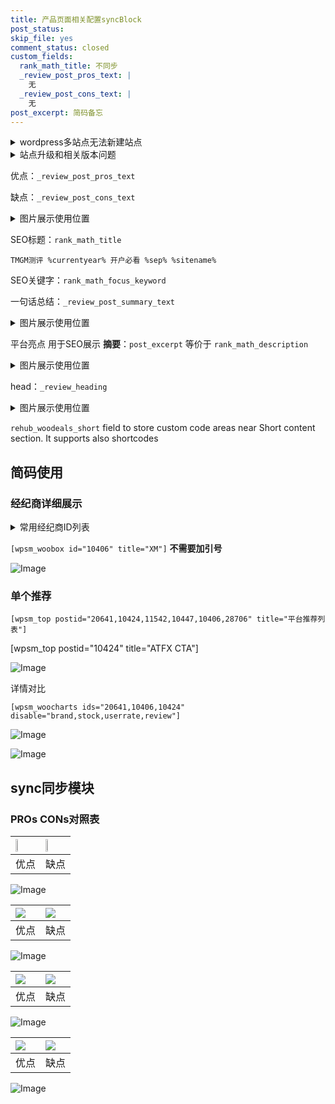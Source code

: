 ```yaml
---
title: 产品页面相关配置syncBlock
post_status: 
skip_file: yes
comment_status: closed
custom_fields:
  rank_math_title: 不同步
  _review_post_pros_text: |
    无
  _review_post_cons_text: |
    无
post_excerpt: 简码备忘
---
```

<details><summary>wordpress多站点无法新建站点</summary>

<li>和报错需要清理cookies一样的原因</li>
<li>wp-config.php里面<code>define( 'SUBDOMAIN_INSTALL', false );//子域名安装</code></li>
<li>新建子站点是用<code>define( 'SUBDOMAIN_INSTALL', true);//子域名安装</code> 完成以后，改成<code>false</code></li>
</details>

<details><summary>站点升级和相关版本问题</summary>

<p>wordpress：5.9.9
woocommerce：7.5.1
出现问题的地方：主题选项里面>><strong>Product layout >>compact style</strong></p>
<p>如何出现没有用过的字段 导致无法保存。先导出配置 然后进行修改，后面再次恢复即可。</p>
<p>出现部分字段无法显示时，需要返回默认布局后，对产品进行保存就好了。</p>
<p></p>
</details>

优点：`_review_post_pros_text`

缺点：`_review_post_cons_text`

<details><summary>图片展示使用位置</summary>

<img src="https://prod-files-secure.s3.us-west-2.amazonaws.com/39ed1227-6d7d-4570-be36-9ccd4a2c4241/f51d3d83-55d4-4bdf-9604-f37ec77ab556/Untitled.png?X-Amz-Algorithm=AWS4-HMAC-SHA256&X-Amz-Content-Sha256=UNSIGNED-PAYLOAD&X-Amz-Credential=ASIAZI2LB4665VUPVVJT%2F20250426%2Fus-west-2%2Fs3%2Faws4_request&X-Amz-Date=20250426T105525Z&X-Amz-Expires=3600&X-Amz-Security-Token=IQoJb3JpZ2luX2VjEKf%2F%2F%2F%2F%2F%2F%2F%2F%2F%2FwEaCXVzLXdlc3QtMiJIMEYCIQDWrV2R5fOvtozltLY6yN5NtBeizl1tQ2w7%2BbuTH4oxhAIhAP5AskunStMOdTW4pU518Tji6If238CGtnUT0Q5yoCjbKv8DCEAQABoMNjM3NDIzMTgzODA1IgygC17X1Elk635eIbkq3AMgmfXxsm97ocT4B%2BfB6Z9Ht39j9CXlUuhA9nnCbhUxN9PBMD8l%2B5EIZ0uTlIWBb%2F8gYlxXKpsGsflDlKLgG7KC4xcQml9s036PtVO5I2Sm9ZPlNkuAGioEZjm3imldeVx5SVNqHsWFfOI9Kw1M0%2FRhiYmj4hFvB4CyTwS7RPKczoNsltiVI2Atp57StuaTlzCyPoTh0pDaTanfLLYUvVRf6zn2V8DHxOB0j1B89n3aW0V0IGC%2BqmKOq1KzCLTwecEIGZuVE7pjAPvf9ejKIYjN5eJADuMv8HZtwLRE1D2peQw3tDLDIC%2FxC7OwG%2FChwHrHAWW3JBWN1Nci2pzBWE5uZL8nMZN3j5KgqrT2EKRw2OqavIAmCpvCd%2FcU2D5RBvn0%2Bjxk2B%2Bxua9KpQLRq%2FUN0Tp5FmfD%2BTCglkHKBqA089WXV8DkPK7e7GlYrV3q8o2yzSfLjBR4Ufjq7yRMbgZGoQM140iKEeHG8BOc4zxBZ3D%2FyMpTN2GLHwVVKGar1mnOqoJp1zxSLBkKIkvCCC3lkU476soN%2F6nIC%2Fz5Jbwsttymh2L7vPRCtxZMLOCgPOlrjr2Kgfd%2FkyMbRtnw6MXGbN2REEPUhVgJtiWNHIXvmzTo732gLbDHrlQ2IjCCgrLABjqkAXmBPJ6HFSEiOW83iAufH2btDv9GNHgt8f55Bof7J%2FGC0k95TD5CukevbmEFfXjYpioEmWhGPfalmz0wdZz8p%2B%2BCZyfyLKcLLYYhUIP4kweJHUsDgnu0rHxgwbIn1AhsvyyrS6ap1Js%2FOgGcTjbfPTKjB%2BlIW1%2BkAo5jw47w%2Bjlvv0UXro3DAPWhZIubdFevl9qp0USr0FAFyxEdSbZEvLNFaDKC&X-Amz-Signature=854c2b6187677adf6ade45b5895ac2a47095e67d4b6531ea2ca4e4f2f99c1ef4&X-Amz-SignedHeaders=host&x-id=GetObject" alt="Image">
</details>

SEO标题：`rank_math_title`

`TMGM测评 %currentyear% 开户必看 %sep% %sitename%`

SEO关键字：`rank_math_focus_keyword`

一句话总结：`_review_post_summary_text`

<details><summary>图片展示使用位置</summary>

<img src="https://prod-files-secure.s3.us-west-2.amazonaws.com/39ed1227-6d7d-4570-be36-9ccd4a2c4241/4b96a922-296c-4f4e-8630-d1c870cbce01/Untitled.png?X-Amz-Algorithm=AWS4-HMAC-SHA256&X-Amz-Content-Sha256=UNSIGNED-PAYLOAD&X-Amz-Credential=ASIAZI2LB46652ZDQFVD%2F20250426%2Fus-west-2%2Fs3%2Faws4_request&X-Amz-Date=20250426T105525Z&X-Amz-Expires=3600&X-Amz-Security-Token=IQoJb3JpZ2luX2VjEKf%2F%2F%2F%2F%2F%2F%2F%2F%2F%2FwEaCXVzLXdlc3QtMiJHMEUCIGrKbBjZpSfrxL7EVoqyLPMQH4lFFZxFeH%2BzB2Teh0AsAiEA%2Bn%2FGimVMadQDJYR6inqlP2RTtI3GztasLs13TaZ8sW0q%2FwMIQBAAGgw2Mzc0MjMxODM4MDUiDPYV77aI9uwuPIl8AyrcA1XHa4UyAt091G4Pi5MNbNw0XXfjARiyU8Z2BzXnIpMVdZI8%2BLUN%2BYwD0qOl%2FtdRSE1Px7kWAmGyd2g1OYqmna5yMwWT92WrA7UyQ%2B6pp8HtqZhutf3NAVNjLQaZYDPQQXVg2l7xP8sCvkUXspEKwM3Z1PCGmaOeX4%2Bma8ZAefVcS%2BSzpSxsOGyzTGbSjqK1xW20lxLnHzc6LbsIRVgpP1UMPlcvn1Mea9AjeR3N1ViWDBmXBdvwi4qi5KV%2BKQN9YGyZJ6st6de3Vz1puLBh9Z0sGls9pvuAeddzBFW8SVW%2FsZPs6ghbsD3MRpaOhYWN51MAv7K4xjG1IKNelxYVOgEke8puWe%2FsOQQcJZhjUlCf5i0XFfmAVSk5DoW5nKqmXDt4cTrD3L55NrqC6XjAgYk%2FFS8%2BCVXd6XAGiV%2F8wNf%2FW1hPyhmh7iiMvhs0g0Tth2n6xwgXx%2FM786uQOYJghRZioX12DGnAbo2a%2BeN%2FNSM56kip2Mov7qXDj58WwV%2FIzTEKWKRLBcH%2F%2FrH17QsT4D2CxmuHHHIEskleVVpCFx5RQG00MJtl%2F6T8Edqp2%2Bmb3VFoGhJW4MoO8B8UH%2FLBKhN8qhbde%2Bt4iIVXSJJk7SdXxsQfmGSTV9fTeUWTMLOCssAGOqUBX4SbFS0FpSNVUNGXgnHr%2FH%2Fq1g%2BEZn%2F3vPcnyNxZXGtZATYhNcOxcV0PZ1nzOBHqvFczh3TT7cV0QOj4i7CM%2BNx6n5mjS3botsetAGrP5Ecs%2FnGuOxl193F9H2%2FwnxZ5zh5%2FW3U5GeKggiOUdLO54%2FaTzqcPmo63RzDKiffD9kaPJPuFYFmabKdEERlU8Gaik6eC5tW6HtYPdEnknHVCQ%2BKyFtU%2F&X-Amz-Signature=44c523f71ba9c8c6f1791c3264f07b827851600e04c3295c404d119eb8f7c192&X-Amz-SignedHeaders=host&x-id=GetObject" alt="Image">
</details>

平台亮点 用于SEO展示 **摘要**：`post_excerpt`  等价于 `rank_math_description`

<details><summary>图片展示使用位置</summary>

<img src="https://prod-files-secure.s3.us-west-2.amazonaws.com/39ed1227-6d7d-4570-be36-9ccd4a2c4241/1ee11f63-b60a-4dfe-a7a7-d58ff23b5d88/Untitled.png?X-Amz-Algorithm=AWS4-HMAC-SHA256&X-Amz-Content-Sha256=UNSIGNED-PAYLOAD&X-Amz-Credential=ASIAZI2LB466UIGNZRUN%2F20250426%2Fus-west-2%2Fs3%2Faws4_request&X-Amz-Date=20250426T105525Z&X-Amz-Expires=3600&X-Amz-Security-Token=IQoJb3JpZ2luX2VjEKf%2F%2F%2F%2F%2F%2F%2F%2F%2F%2FwEaCXVzLXdlc3QtMiJIMEYCIQDRArZFOBX5Ohgk5B78BUJYtBIuRQRdOj36HLEQgQGJOwIhAL7Qi9QPk6BbUEd6tkvhNnh%2BassIYvMbZhPWLyUGZ11YKv8DCEAQABoMNjM3NDIzMTgzODA1IgwQIQM%2FVlXG%2FrmhIpYq3AOv28rg5Zf1ILUrwLgLZNbV9pxsbh1sJN7svaWcsOQvYqKy49vDXCIhrUPIBqibZg4GUltMql0cT%2FEbuaD5npM5ZMNWgDLL07JBzEAcmNlDvGTxStFop26iNPXDblzYUDhFZsWgw60OzwZCQfpSl1F54qAbzJS9FNDpMP4%2F0jmjrFqQV58182wrpfVJ5c8t9p3m3Z0wTHju186WbEkPa%2F20TT7HUpx4346jw9OGYn3wHXIp2xy%2FmVBKI2E0gr4lIT2jOZjtTftjFVqjBA49pX%2FD74ELx%2BbNoZRS8U%2B7WmcCLyqVAUUYEnybrJnx%2FFCAqIRUo7I2xCEVBiKzM5aWAAYIpBE7jepuWlQ3tFr6mxDm2doSsFGj9ymdnMujQoQFTOUik7W87M2dLPvD%2FEKfBeTOSdZ6IwboiV7n0MEjor6Y%2BD0iC0NrQCIU5oMhetJTrgQtoOdZL06z3hiiEnBTD53KUJe%2BtQ6Cmvt7DjPDteaUdHaDwSfgUHScoQDf2hJrZziOGu3X7LDc%2B%2Flk5tG6CJ7emPSUjGmq0TwF03j11tOo72eQ1zum8X8f67y7OLWv%2Bkv4Nxnj5mEutZoZ%2FMGFQ93IeXqdkpOHWxHsUA9vB32QKdtFLbX9jjFBKSexXTCGgrLABjqkAVzFe4pehuvwf%2FoN8G4LndMDAEmDEEbLzVe6jTBbmxyS%2BRH%2B%2FpEFxnTirpGWtUo3EKIKoXGsiq9%2BdaXqpUHy6qCQqFRXQ1OyRsMTASAGgt2LP4lNAt9XneF%2BjzflhbqmuBreDCf1sEbx4sZ7q7nfz2LQ31W7KtkKtZZ3KBFuEsjBJLdENMvy6e5C%2BR4xUbHdBO2CxSWQHwCCfe1mBDIZX446UKSU&X-Amz-Signature=e7eaee5489a429553b56e174d1d1409c8112ef7a193de8956036163e3232afba&X-Amz-SignedHeaders=host&x-id=GetObject" alt="Image">
<img src="https://prod-files-secure.s3.us-west-2.amazonaws.com/39ed1227-6d7d-4570-be36-9ccd4a2c4241/ad4118b5-78d8-4fbe-801e-3b29b5d99c01/Untitled.png?X-Amz-Algorithm=AWS4-HMAC-SHA256&X-Amz-Content-Sha256=UNSIGNED-PAYLOAD&X-Amz-Credential=ASIAZI2LB466UIGNZRUN%2F20250426%2Fus-west-2%2Fs3%2Faws4_request&X-Amz-Date=20250426T105525Z&X-Amz-Expires=3600&X-Amz-Security-Token=IQoJb3JpZ2luX2VjEKf%2F%2F%2F%2F%2F%2F%2F%2F%2F%2FwEaCXVzLXdlc3QtMiJIMEYCIQDRArZFOBX5Ohgk5B78BUJYtBIuRQRdOj36HLEQgQGJOwIhAL7Qi9QPk6BbUEd6tkvhNnh%2BassIYvMbZhPWLyUGZ11YKv8DCEAQABoMNjM3NDIzMTgzODA1IgwQIQM%2FVlXG%2FrmhIpYq3AOv28rg5Zf1ILUrwLgLZNbV9pxsbh1sJN7svaWcsOQvYqKy49vDXCIhrUPIBqibZg4GUltMql0cT%2FEbuaD5npM5ZMNWgDLL07JBzEAcmNlDvGTxStFop26iNPXDblzYUDhFZsWgw60OzwZCQfpSl1F54qAbzJS9FNDpMP4%2F0jmjrFqQV58182wrpfVJ5c8t9p3m3Z0wTHju186WbEkPa%2F20TT7HUpx4346jw9OGYn3wHXIp2xy%2FmVBKI2E0gr4lIT2jOZjtTftjFVqjBA49pX%2FD74ELx%2BbNoZRS8U%2B7WmcCLyqVAUUYEnybrJnx%2FFCAqIRUo7I2xCEVBiKzM5aWAAYIpBE7jepuWlQ3tFr6mxDm2doSsFGj9ymdnMujQoQFTOUik7W87M2dLPvD%2FEKfBeTOSdZ6IwboiV7n0MEjor6Y%2BD0iC0NrQCIU5oMhetJTrgQtoOdZL06z3hiiEnBTD53KUJe%2BtQ6Cmvt7DjPDteaUdHaDwSfgUHScoQDf2hJrZziOGu3X7LDc%2B%2Flk5tG6CJ7emPSUjGmq0TwF03j11tOo72eQ1zum8X8f67y7OLWv%2Bkv4Nxnj5mEutZoZ%2FMGFQ93IeXqdkpOHWxHsUA9vB32QKdtFLbX9jjFBKSexXTCGgrLABjqkAVzFe4pehuvwf%2FoN8G4LndMDAEmDEEbLzVe6jTBbmxyS%2BRH%2B%2FpEFxnTirpGWtUo3EKIKoXGsiq9%2BdaXqpUHy6qCQqFRXQ1OyRsMTASAGgt2LP4lNAt9XneF%2BjzflhbqmuBreDCf1sEbx4sZ7q7nfz2LQ31W7KtkKtZZ3KBFuEsjBJLdENMvy6e5C%2BR4xUbHdBO2CxSWQHwCCfe1mBDIZX446UKSU&X-Amz-Signature=f1dcc4c3805a5812d8860eb8e6fcfe440d8bdb8e7ceed754b5dd0be2442213df&X-Amz-SignedHeaders=host&x-id=GetObject" alt="Image">
<img src="https://prod-files-secure.s3.us-west-2.amazonaws.com/39ed1227-6d7d-4570-be36-9ccd4a2c4241/a38cf7c9-a79c-4b64-9e94-13589fe0758b/Untitled.png?X-Amz-Algorithm=AWS4-HMAC-SHA256&X-Amz-Content-Sha256=UNSIGNED-PAYLOAD&X-Amz-Credential=ASIAZI2LB466UIGNZRUN%2F20250426%2Fus-west-2%2Fs3%2Faws4_request&X-Amz-Date=20250426T105525Z&X-Amz-Expires=3600&X-Amz-Security-Token=IQoJb3JpZ2luX2VjEKf%2F%2F%2F%2F%2F%2F%2F%2F%2F%2FwEaCXVzLXdlc3QtMiJIMEYCIQDRArZFOBX5Ohgk5B78BUJYtBIuRQRdOj36HLEQgQGJOwIhAL7Qi9QPk6BbUEd6tkvhNnh%2BassIYvMbZhPWLyUGZ11YKv8DCEAQABoMNjM3NDIzMTgzODA1IgwQIQM%2FVlXG%2FrmhIpYq3AOv28rg5Zf1ILUrwLgLZNbV9pxsbh1sJN7svaWcsOQvYqKy49vDXCIhrUPIBqibZg4GUltMql0cT%2FEbuaD5npM5ZMNWgDLL07JBzEAcmNlDvGTxStFop26iNPXDblzYUDhFZsWgw60OzwZCQfpSl1F54qAbzJS9FNDpMP4%2F0jmjrFqQV58182wrpfVJ5c8t9p3m3Z0wTHju186WbEkPa%2F20TT7HUpx4346jw9OGYn3wHXIp2xy%2FmVBKI2E0gr4lIT2jOZjtTftjFVqjBA49pX%2FD74ELx%2BbNoZRS8U%2B7WmcCLyqVAUUYEnybrJnx%2FFCAqIRUo7I2xCEVBiKzM5aWAAYIpBE7jepuWlQ3tFr6mxDm2doSsFGj9ymdnMujQoQFTOUik7W87M2dLPvD%2FEKfBeTOSdZ6IwboiV7n0MEjor6Y%2BD0iC0NrQCIU5oMhetJTrgQtoOdZL06z3hiiEnBTD53KUJe%2BtQ6Cmvt7DjPDteaUdHaDwSfgUHScoQDf2hJrZziOGu3X7LDc%2B%2Flk5tG6CJ7emPSUjGmq0TwF03j11tOo72eQ1zum8X8f67y7OLWv%2Bkv4Nxnj5mEutZoZ%2FMGFQ93IeXqdkpOHWxHsUA9vB32QKdtFLbX9jjFBKSexXTCGgrLABjqkAVzFe4pehuvwf%2FoN8G4LndMDAEmDEEbLzVe6jTBbmxyS%2BRH%2B%2FpEFxnTirpGWtUo3EKIKoXGsiq9%2BdaXqpUHy6qCQqFRXQ1OyRsMTASAGgt2LP4lNAt9XneF%2BjzflhbqmuBreDCf1sEbx4sZ7q7nfz2LQ31W7KtkKtZZ3KBFuEsjBJLdENMvy6e5C%2BR4xUbHdBO2CxSWQHwCCfe1mBDIZX446UKSU&X-Amz-Signature=2367737d46fe69b2516edfc76cd31f2e43f4e54984ce06f5057d8d401c7c374d&X-Amz-SignedHeaders=host&x-id=GetObject" alt="Image">
<img src="https://prod-files-secure.s3.us-west-2.amazonaws.com/39ed1227-6d7d-4570-be36-9ccd4a2c4241/7da6fc1e-d2ac-42ae-8c75-cb5749aa18f6/Untitled.png?X-Amz-Algorithm=AWS4-HMAC-SHA256&X-Amz-Content-Sha256=UNSIGNED-PAYLOAD&X-Amz-Credential=ASIAZI2LB466UIGNZRUN%2F20250426%2Fus-west-2%2Fs3%2Faws4_request&X-Amz-Date=20250426T105525Z&X-Amz-Expires=3600&X-Amz-Security-Token=IQoJb3JpZ2luX2VjEKf%2F%2F%2F%2F%2F%2F%2F%2F%2F%2FwEaCXVzLXdlc3QtMiJIMEYCIQDRArZFOBX5Ohgk5B78BUJYtBIuRQRdOj36HLEQgQGJOwIhAL7Qi9QPk6BbUEd6tkvhNnh%2BassIYvMbZhPWLyUGZ11YKv8DCEAQABoMNjM3NDIzMTgzODA1IgwQIQM%2FVlXG%2FrmhIpYq3AOv28rg5Zf1ILUrwLgLZNbV9pxsbh1sJN7svaWcsOQvYqKy49vDXCIhrUPIBqibZg4GUltMql0cT%2FEbuaD5npM5ZMNWgDLL07JBzEAcmNlDvGTxStFop26iNPXDblzYUDhFZsWgw60OzwZCQfpSl1F54qAbzJS9FNDpMP4%2F0jmjrFqQV58182wrpfVJ5c8t9p3m3Z0wTHju186WbEkPa%2F20TT7HUpx4346jw9OGYn3wHXIp2xy%2FmVBKI2E0gr4lIT2jOZjtTftjFVqjBA49pX%2FD74ELx%2BbNoZRS8U%2B7WmcCLyqVAUUYEnybrJnx%2FFCAqIRUo7I2xCEVBiKzM5aWAAYIpBE7jepuWlQ3tFr6mxDm2doSsFGj9ymdnMujQoQFTOUik7W87M2dLPvD%2FEKfBeTOSdZ6IwboiV7n0MEjor6Y%2BD0iC0NrQCIU5oMhetJTrgQtoOdZL06z3hiiEnBTD53KUJe%2BtQ6Cmvt7DjPDteaUdHaDwSfgUHScoQDf2hJrZziOGu3X7LDc%2B%2Flk5tG6CJ7emPSUjGmq0TwF03j11tOo72eQ1zum8X8f67y7OLWv%2Bkv4Nxnj5mEutZoZ%2FMGFQ93IeXqdkpOHWxHsUA9vB32QKdtFLbX9jjFBKSexXTCGgrLABjqkAVzFe4pehuvwf%2FoN8G4LndMDAEmDEEbLzVe6jTBbmxyS%2BRH%2B%2FpEFxnTirpGWtUo3EKIKoXGsiq9%2BdaXqpUHy6qCQqFRXQ1OyRsMTASAGgt2LP4lNAt9XneF%2BjzflhbqmuBreDCf1sEbx4sZ7q7nfz2LQ31W7KtkKtZZ3KBFuEsjBJLdENMvy6e5C%2BR4xUbHdBO2CxSWQHwCCfe1mBDIZX446UKSU&X-Amz-Signature=ac42e4d615e4c63f908a607d8f9762ae54c2ab4664fc40870953532d671a0923&X-Amz-SignedHeaders=host&x-id=GetObject" alt="Image">
<img src="https://prod-files-secure.s3.us-west-2.amazonaws.com/39ed1227-6d7d-4570-be36-9ccd4a2c4241/7e97f40a-eaee-47f5-b2f9-475f96808fa7/Untitled.png?X-Amz-Algorithm=AWS4-HMAC-SHA256&X-Amz-Content-Sha256=UNSIGNED-PAYLOAD&X-Amz-Credential=ASIAZI2LB466UIGNZRUN%2F20250426%2Fus-west-2%2Fs3%2Faws4_request&X-Amz-Date=20250426T105525Z&X-Amz-Expires=3600&X-Amz-Security-Token=IQoJb3JpZ2luX2VjEKf%2F%2F%2F%2F%2F%2F%2F%2F%2F%2FwEaCXVzLXdlc3QtMiJIMEYCIQDRArZFOBX5Ohgk5B78BUJYtBIuRQRdOj36HLEQgQGJOwIhAL7Qi9QPk6BbUEd6tkvhNnh%2BassIYvMbZhPWLyUGZ11YKv8DCEAQABoMNjM3NDIzMTgzODA1IgwQIQM%2FVlXG%2FrmhIpYq3AOv28rg5Zf1ILUrwLgLZNbV9pxsbh1sJN7svaWcsOQvYqKy49vDXCIhrUPIBqibZg4GUltMql0cT%2FEbuaD5npM5ZMNWgDLL07JBzEAcmNlDvGTxStFop26iNPXDblzYUDhFZsWgw60OzwZCQfpSl1F54qAbzJS9FNDpMP4%2F0jmjrFqQV58182wrpfVJ5c8t9p3m3Z0wTHju186WbEkPa%2F20TT7HUpx4346jw9OGYn3wHXIp2xy%2FmVBKI2E0gr4lIT2jOZjtTftjFVqjBA49pX%2FD74ELx%2BbNoZRS8U%2B7WmcCLyqVAUUYEnybrJnx%2FFCAqIRUo7I2xCEVBiKzM5aWAAYIpBE7jepuWlQ3tFr6mxDm2doSsFGj9ymdnMujQoQFTOUik7W87M2dLPvD%2FEKfBeTOSdZ6IwboiV7n0MEjor6Y%2BD0iC0NrQCIU5oMhetJTrgQtoOdZL06z3hiiEnBTD53KUJe%2BtQ6Cmvt7DjPDteaUdHaDwSfgUHScoQDf2hJrZziOGu3X7LDc%2B%2Flk5tG6CJ7emPSUjGmq0TwF03j11tOo72eQ1zum8X8f67y7OLWv%2Bkv4Nxnj5mEutZoZ%2FMGFQ93IeXqdkpOHWxHsUA9vB32QKdtFLbX9jjFBKSexXTCGgrLABjqkAVzFe4pehuvwf%2FoN8G4LndMDAEmDEEbLzVe6jTBbmxyS%2BRH%2B%2FpEFxnTirpGWtUo3EKIKoXGsiq9%2BdaXqpUHy6qCQqFRXQ1OyRsMTASAGgt2LP4lNAt9XneF%2BjzflhbqmuBreDCf1sEbx4sZ7q7nfz2LQ31W7KtkKtZZ3KBFuEsjBJLdENMvy6e5C%2BR4xUbHdBO2CxSWQHwCCfe1mBDIZX446UKSU&X-Amz-Signature=8f2565dfc18dc0067cfc7ccfef6a623c33df95b2ca4fb7431d728723d8d79850&X-Amz-SignedHeaders=host&x-id=GetObject" alt="Image">
</details>

head：`_review_heading`

<details><summary>图片展示使用位置</summary>

<img src="https://prod-files-secure.s3.us-west-2.amazonaws.com/39ed1227-6d7d-4570-be36-9ccd4a2c4241/3a4650ad-9887-415c-889a-edd51fa54f27/Untitled.png?X-Amz-Algorithm=AWS4-HMAC-SHA256&X-Amz-Content-Sha256=UNSIGNED-PAYLOAD&X-Amz-Credential=ASIAZI2LB466WIVT6KDI%2F20250426%2Fus-west-2%2Fs3%2Faws4_request&X-Amz-Date=20250426T105528Z&X-Amz-Expires=3600&X-Amz-Security-Token=IQoJb3JpZ2luX2VjEKf%2F%2F%2F%2F%2F%2F%2F%2F%2F%2FwEaCXVzLXdlc3QtMiJHMEUCIQDw3ooO89o%2Fse1QwHdV2MQI%2FWtFgsRgTz%2BSg7KHgCoCPwIgBrUkaghwiCdODTeZsb2rMLB3YgIjEGV70UWip36Fa3Eq%2FwMIQBAAGgw2Mzc0MjMxODM4MDUiDJYw46U%2BLw9PPUWgjyrcA9vlXuJasQs5dVqRMIkDmt553xyKdnq9q6A%2FRaEEno9GTnf7tjzxub36GsTFQ3jYNsvEIZhCS2B9ostWO1wFZlz3XaFSYjE6%2BTzlwIzQbXrTS9aHDu64t87nUlvK%2B7DVMb%2Bqf81dSp9qTaE5GyLDuZbYtj8wwF%2BXJx52HIXSZSgYpOXJErvulPIuO3VJfJQlJeBw9ti%2BLYaesX356YL1Q%2BH5z1ASu9ENqKwPKF66vtNF%2B5rc75FJrrLLEASEDIvMtYeTPKwiLlxrFny5zjVR%2FoP8KxHKQNFDrcB3jB06I8G061ZVGKdALvGzaNtNPCV%2FEvSqzAub93xvFZTPZemolw%2BUTHA3yv%2F8Gb7IQUGrCFlJoJbbnNBXJ0GwSqVGXXWJuGRScr51PYRGiXPfF%2BCfes2K1p4XN67MQqc7jUGKMa1L93InTXDY7kTxmCvwtCBQXy68GUeQEBQ5Dok1ByGNFxgxlZQCamRFMvqzeKSUdq26rJTkKqjRZ6jy4LKSBQScPgAJEBOxOCpRIyHgclZR7yfHxkZHm7TkXpSOTQtRWi7J6IHpNpbpwMCEWxgrvwNv3VGeMigCU2U%2FumwIHmLMDWUOQG9HfhL7tmYk3UyuGrucg8CHqrNriMtU%2FtwmMPqBssAGOqUBV%2BhoWJVxNo3KZuIwuYSXniBw2lhQvlK3VpQo5x2DaQxZ0Ck0C5ZOy4oF5Ljdbq2KamxWWnAG2lw37Prp%2FoO08K%2FC1%2FKssbVNFKrUTLMQ3Ovu%2Fo32HXq%2Fju1bWoOxPaM5N43siBleclTkvtyQ4%2BcUBQHrgEexWgr%2BAxDwj%2B39a%2Bupf7T%2FxcSD3%2B6Pgx8UBk%2FseuZFVY4kLrwGmFE%2Fu8S9jURBTqs5&X-Amz-Signature=6445d45adc55df093036b8a107ac2848b30215235a8b2f03b334093309b806ad&X-Amz-SignedHeaders=host&x-id=GetObject" alt="Image">
</details>

`rehub_woodeals_short`	field to store custom code areas near Short content section. It supports also shortcodes



## 简码使用

### 经纪商详细展示

<details><summary>常用经纪商ID列表</summary>

<pre><code class="php">嘉盛 ===> 20641  [wpsm_woobox id="20641" title="嘉盛"]
易信easymarkets ===> 11542  [wpsm_woobox id="11542" title="易信easymarkets"]
ATFX外汇 ===> 10424  [wpsm_woobox id="10424" title="ATFX"]
XM ===> 10406  [wpsm_woobox id="10406" title="XM"]
TMGM ===> 29622  [wpsm_woobox id="29622" title="TMGM"]
HYCM ===> 10447  [wpsm_woobox id="10447" title="HYCM"]
fpmarkets澳福外汇 ===> 20639  [wpsm_woobox id="20639" title="fpmarkets澳福外汇"]</code></pre>
</details>

`[wpsm_woobox id="10406" title="XM"]` **不需要加引号**

![Image](https://prod-files-secure.s3.us-west-2.amazonaws.com/39ed1227-6d7d-4570-be36-9ccd4a2c4241/4f898f9d-0fa7-4e43-acd3-ac6bc7be575a/Untitled.png?X-Amz-Algorithm=AWS4-HMAC-SHA256&X-Amz-Content-Sha256=UNSIGNED-PAYLOAD&X-Amz-Credential=ASIAZI2LB466TN5NLXBM%2F20250426%2Fus-west-2%2Fs3%2Faws4_request&X-Amz-Date=20250426T105520Z&X-Amz-Expires=3600&X-Amz-Security-Token=IQoJb3JpZ2luX2VjEKf%2F%2F%2F%2F%2F%2F%2F%2F%2F%2FwEaCXVzLXdlc3QtMiJGMEQCIFqUnXJIjnuJXkr4jHRWgcichUWHcs2iAtbZ7wQl36a8AiBwtz1Qy8s28r3Tj89DRxW2%2FC3VWwhr9By1kKoy0fel9yr%2FAwhAEAAaDDYzNzQyMzE4MzgwNSIM2d2vqmTY2essQrnRKtwDMdXzDbp8Q%2FlccjI6FDLhLwtX2SUQ2n2X3HworAEpRfGbbtWoKT1t02gm0XDyYYoI3z1rg7UfLP6t8LzbwO%2Fp4KhbCnS6wKu%2Fj9y9DrZqKMdhqfnLguRKhGiigppKEneM3QrXQBQ6uWMj3ITgallO7fnK70XOsmXnen1NGq8nlK82PCeeAafkBMXhSzAZRWtk06RK9ghJvbVBt7WRgOBcGovnkIZM%2B14xNqZ%2BAJnI%2FlVD28ETTSOCjwHim3P4v0aLf3mopGCZGxIOxiOZTnpufGH%2B49Ah84y7YzQLKc1ERiAzR8c2X1LpqhyUVpmGrk9IAH%2FXF5QSoRg68Oz3RXNR1aj3kdNBHg3MtIK4wusSgRK7rkYpG1uO6r28KhswTETsV%2F6WPif4maayIxUAsWknylOUc7XcJwmnkJMS16Dhdua6ceeoPzHgDxo16Jryjmeg%2BhuTFViy9BLL9gRO%2BxO%2BtUuFh4yb6CwqJEbIz6Q%2Bjmn0RnN%2BE%2FlXwSbN0aYWwBpFXoQdTuYMdQo7ml3%2BTbXygS%2FWAxM%2Ba9bOIFbJmOdWxLI0AJMujaLNJ%2B5jKnc9CJzePASszBfYCqFAybvn9gXrU0uocfQOft8%2F1INwxdSogA18gcop149HeprEvjUw%2B4GywAY6pgFlq%2B6Ra6Pde3Cs1n19WX0NAQ9w4h%2FCEGKb0tc9%2F%2FXAXHcC1V7EVDMmi6BICaQ8MO6Z%2FTmcIOdzBSC2tNMTUXiuflvYMJixLsdhS67blC%2FT5lM1YuzzWL1qw97KnsRLlD3Hr%2BOr8yojNlXbQX5h%2FW4JadHfDS7gAddqxKz9YOPejo6FQlTycNo%2B%2B5TjEzUtbtXMUpoSLpJykAFHy4kRfJOBURrKi%2B8%2B&X-Amz-Signature=fc81fa8bdb228b8fa35e104b7dadf745adbba33a785656a41170f8996735935f&X-Amz-SignedHeaders=host&x-id=GetObject)

### 单个推荐
`[wpsm_top postid="20641,10424,11542,10447,10406,28706" title="平台推荐列表"]`

[wpsm_top postid="10424" title="ATFX CTA"]

![Image](https://prod-files-secure.s3.us-west-2.amazonaws.com/39ed1227-6d7d-4570-be36-9ccd4a2c4241/5ac620dc-51a8-48b6-b55d-91f47299193c/Untitled.png?X-Amz-Algorithm=AWS4-HMAC-SHA256&X-Amz-Content-Sha256=UNSIGNED-PAYLOAD&X-Amz-Credential=ASIAZI2LB466TN5NLXBM%2F20250426%2Fus-west-2%2Fs3%2Faws4_request&X-Amz-Date=20250426T105520Z&X-Amz-Expires=3600&X-Amz-Security-Token=IQoJb3JpZ2luX2VjEKf%2F%2F%2F%2F%2F%2F%2F%2F%2F%2FwEaCXVzLXdlc3QtMiJGMEQCIFqUnXJIjnuJXkr4jHRWgcichUWHcs2iAtbZ7wQl36a8AiBwtz1Qy8s28r3Tj89DRxW2%2FC3VWwhr9By1kKoy0fel9yr%2FAwhAEAAaDDYzNzQyMzE4MzgwNSIM2d2vqmTY2essQrnRKtwDMdXzDbp8Q%2FlccjI6FDLhLwtX2SUQ2n2X3HworAEpRfGbbtWoKT1t02gm0XDyYYoI3z1rg7UfLP6t8LzbwO%2Fp4KhbCnS6wKu%2Fj9y9DrZqKMdhqfnLguRKhGiigppKEneM3QrXQBQ6uWMj3ITgallO7fnK70XOsmXnen1NGq8nlK82PCeeAafkBMXhSzAZRWtk06RK9ghJvbVBt7WRgOBcGovnkIZM%2B14xNqZ%2BAJnI%2FlVD28ETTSOCjwHim3P4v0aLf3mopGCZGxIOxiOZTnpufGH%2B49Ah84y7YzQLKc1ERiAzR8c2X1LpqhyUVpmGrk9IAH%2FXF5QSoRg68Oz3RXNR1aj3kdNBHg3MtIK4wusSgRK7rkYpG1uO6r28KhswTETsV%2F6WPif4maayIxUAsWknylOUc7XcJwmnkJMS16Dhdua6ceeoPzHgDxo16Jryjmeg%2BhuTFViy9BLL9gRO%2BxO%2BtUuFh4yb6CwqJEbIz6Q%2Bjmn0RnN%2BE%2FlXwSbN0aYWwBpFXoQdTuYMdQo7ml3%2BTbXygS%2FWAxM%2Ba9bOIFbJmOdWxLI0AJMujaLNJ%2B5jKnc9CJzePASszBfYCqFAybvn9gXrU0uocfQOft8%2F1INwxdSogA18gcop149HeprEvjUw%2B4GywAY6pgFlq%2B6Ra6Pde3Cs1n19WX0NAQ9w4h%2FCEGKb0tc9%2F%2FXAXHcC1V7EVDMmi6BICaQ8MO6Z%2FTmcIOdzBSC2tNMTUXiuflvYMJixLsdhS67blC%2FT5lM1YuzzWL1qw97KnsRLlD3Hr%2BOr8yojNlXbQX5h%2FW4JadHfDS7gAddqxKz9YOPejo6FQlTycNo%2B%2B5TjEzUtbtXMUpoSLpJykAFHy4kRfJOBURrKi%2B8%2B&X-Amz-Signature=925f2b83a21a7c4fd2ea870a7a2583036bf0360fc2f98ca1789465cc401767cd&X-Amz-SignedHeaders=host&x-id=GetObject)

详情对比

`[wpsm_woocharts ids="20641,10406,10424" disable="brand,stock,userrate,review"]`

![Image](https://prod-files-secure.s3.us-west-2.amazonaws.com/39ed1227-6d7d-4570-be36-9ccd4a2c4241/bf3ba45f-b9f3-4295-8aef-b4a495fd25f4/Untitled.png?X-Amz-Algorithm=AWS4-HMAC-SHA256&X-Amz-Content-Sha256=UNSIGNED-PAYLOAD&X-Amz-Credential=ASIAZI2LB466TN5NLXBM%2F20250426%2Fus-west-2%2Fs3%2Faws4_request&X-Amz-Date=20250426T105520Z&X-Amz-Expires=3600&X-Amz-Security-Token=IQoJb3JpZ2luX2VjEKf%2F%2F%2F%2F%2F%2F%2F%2F%2F%2FwEaCXVzLXdlc3QtMiJGMEQCIFqUnXJIjnuJXkr4jHRWgcichUWHcs2iAtbZ7wQl36a8AiBwtz1Qy8s28r3Tj89DRxW2%2FC3VWwhr9By1kKoy0fel9yr%2FAwhAEAAaDDYzNzQyMzE4MzgwNSIM2d2vqmTY2essQrnRKtwDMdXzDbp8Q%2FlccjI6FDLhLwtX2SUQ2n2X3HworAEpRfGbbtWoKT1t02gm0XDyYYoI3z1rg7UfLP6t8LzbwO%2Fp4KhbCnS6wKu%2Fj9y9DrZqKMdhqfnLguRKhGiigppKEneM3QrXQBQ6uWMj3ITgallO7fnK70XOsmXnen1NGq8nlK82PCeeAafkBMXhSzAZRWtk06RK9ghJvbVBt7WRgOBcGovnkIZM%2B14xNqZ%2BAJnI%2FlVD28ETTSOCjwHim3P4v0aLf3mopGCZGxIOxiOZTnpufGH%2B49Ah84y7YzQLKc1ERiAzR8c2X1LpqhyUVpmGrk9IAH%2FXF5QSoRg68Oz3RXNR1aj3kdNBHg3MtIK4wusSgRK7rkYpG1uO6r28KhswTETsV%2F6WPif4maayIxUAsWknylOUc7XcJwmnkJMS16Dhdua6ceeoPzHgDxo16Jryjmeg%2BhuTFViy9BLL9gRO%2BxO%2BtUuFh4yb6CwqJEbIz6Q%2Bjmn0RnN%2BE%2FlXwSbN0aYWwBpFXoQdTuYMdQo7ml3%2BTbXygS%2FWAxM%2Ba9bOIFbJmOdWxLI0AJMujaLNJ%2B5jKnc9CJzePASszBfYCqFAybvn9gXrU0uocfQOft8%2F1INwxdSogA18gcop149HeprEvjUw%2B4GywAY6pgFlq%2B6Ra6Pde3Cs1n19WX0NAQ9w4h%2FCEGKb0tc9%2F%2FXAXHcC1V7EVDMmi6BICaQ8MO6Z%2FTmcIOdzBSC2tNMTUXiuflvYMJixLsdhS67blC%2FT5lM1YuzzWL1qw97KnsRLlD3Hr%2BOr8yojNlXbQX5h%2FW4JadHfDS7gAddqxKz9YOPejo6FQlTycNo%2B%2B5TjEzUtbtXMUpoSLpJykAFHy4kRfJOBURrKi%2B8%2B&X-Amz-Signature=ee6d6ee9966acceba0a01f9667f8339a443be1387788713aa6b90dbdf61030bc&X-Amz-SignedHeaders=host&x-id=GetObject)

![Image](https://prod-files-secure.s3.us-west-2.amazonaws.com/39ed1227-6d7d-4570-be36-9ccd4a2c4241/30bc56ef-f383-4b48-9768-2ebc9e436ec0/Untitled.png?X-Amz-Algorithm=AWS4-HMAC-SHA256&X-Amz-Content-Sha256=UNSIGNED-PAYLOAD&X-Amz-Credential=ASIAZI2LB466TN5NLXBM%2F20250426%2Fus-west-2%2Fs3%2Faws4_request&X-Amz-Date=20250426T105520Z&X-Amz-Expires=3600&X-Amz-Security-Token=IQoJb3JpZ2luX2VjEKf%2F%2F%2F%2F%2F%2F%2F%2F%2F%2FwEaCXVzLXdlc3QtMiJGMEQCIFqUnXJIjnuJXkr4jHRWgcichUWHcs2iAtbZ7wQl36a8AiBwtz1Qy8s28r3Tj89DRxW2%2FC3VWwhr9By1kKoy0fel9yr%2FAwhAEAAaDDYzNzQyMzE4MzgwNSIM2d2vqmTY2essQrnRKtwDMdXzDbp8Q%2FlccjI6FDLhLwtX2SUQ2n2X3HworAEpRfGbbtWoKT1t02gm0XDyYYoI3z1rg7UfLP6t8LzbwO%2Fp4KhbCnS6wKu%2Fj9y9DrZqKMdhqfnLguRKhGiigppKEneM3QrXQBQ6uWMj3ITgallO7fnK70XOsmXnen1NGq8nlK82PCeeAafkBMXhSzAZRWtk06RK9ghJvbVBt7WRgOBcGovnkIZM%2B14xNqZ%2BAJnI%2FlVD28ETTSOCjwHim3P4v0aLf3mopGCZGxIOxiOZTnpufGH%2B49Ah84y7YzQLKc1ERiAzR8c2X1LpqhyUVpmGrk9IAH%2FXF5QSoRg68Oz3RXNR1aj3kdNBHg3MtIK4wusSgRK7rkYpG1uO6r28KhswTETsV%2F6WPif4maayIxUAsWknylOUc7XcJwmnkJMS16Dhdua6ceeoPzHgDxo16Jryjmeg%2BhuTFViy9BLL9gRO%2BxO%2BtUuFh4yb6CwqJEbIz6Q%2Bjmn0RnN%2BE%2FlXwSbN0aYWwBpFXoQdTuYMdQo7ml3%2BTbXygS%2FWAxM%2Ba9bOIFbJmOdWxLI0AJMujaLNJ%2B5jKnc9CJzePASszBfYCqFAybvn9gXrU0uocfQOft8%2F1INwxdSogA18gcop149HeprEvjUw%2B4GywAY6pgFlq%2B6Ra6Pde3Cs1n19WX0NAQ9w4h%2FCEGKb0tc9%2F%2FXAXHcC1V7EVDMmi6BICaQ8MO6Z%2FTmcIOdzBSC2tNMTUXiuflvYMJixLsdhS67blC%2FT5lM1YuzzWL1qw97KnsRLlD3Hr%2BOr8yojNlXbQX5h%2FW4JadHfDS7gAddqxKz9YOPejo6FQlTycNo%2B%2B5TjEzUtbtXMUpoSLpJykAFHy4kRfJOBURrKi%2B8%2B&X-Amz-Signature=f9a58fac0528e0b684ab17dd06d4a117a651e9bfa5da06804d78f44c71a297ec&X-Amz-SignedHeaders=host&x-id=GetObject)

## sync同步模块

### PROs CONs对照表

| <img src="https://cdn.ifttt.fun/gh/jarlin8/OSS@main/icons/customize/pros.svg" height="auto" width="37.3%"> | <img src="https://cdn.ifttt.fun/gh/jarlin8/OSS@main/icons/customize/cons.svg" height="auto" width="28.8%"> |
| :--- | :--- |
| 优点 | 缺点 |

![Image](https://prod-files-secure.s3.us-west-2.amazonaws.com/39ed1227-6d7d-4570-be36-9ccd4a2c4241/8742b755-dfb5-4004-9a5f-d6e561664bd8/Untitled.png?X-Amz-Algorithm=AWS4-HMAC-SHA256&X-Amz-Content-Sha256=UNSIGNED-PAYLOAD&X-Amz-Credential=ASIAZI2LB466TN5NLXBM%2F20250426%2Fus-west-2%2Fs3%2Faws4_request&X-Amz-Date=20250426T105520Z&X-Amz-Expires=3600&X-Amz-Security-Token=IQoJb3JpZ2luX2VjEKf%2F%2F%2F%2F%2F%2F%2F%2F%2F%2FwEaCXVzLXdlc3QtMiJGMEQCIFqUnXJIjnuJXkr4jHRWgcichUWHcs2iAtbZ7wQl36a8AiBwtz1Qy8s28r3Tj89DRxW2%2FC3VWwhr9By1kKoy0fel9yr%2FAwhAEAAaDDYzNzQyMzE4MzgwNSIM2d2vqmTY2essQrnRKtwDMdXzDbp8Q%2FlccjI6FDLhLwtX2SUQ2n2X3HworAEpRfGbbtWoKT1t02gm0XDyYYoI3z1rg7UfLP6t8LzbwO%2Fp4KhbCnS6wKu%2Fj9y9DrZqKMdhqfnLguRKhGiigppKEneM3QrXQBQ6uWMj3ITgallO7fnK70XOsmXnen1NGq8nlK82PCeeAafkBMXhSzAZRWtk06RK9ghJvbVBt7WRgOBcGovnkIZM%2B14xNqZ%2BAJnI%2FlVD28ETTSOCjwHim3P4v0aLf3mopGCZGxIOxiOZTnpufGH%2B49Ah84y7YzQLKc1ERiAzR8c2X1LpqhyUVpmGrk9IAH%2FXF5QSoRg68Oz3RXNR1aj3kdNBHg3MtIK4wusSgRK7rkYpG1uO6r28KhswTETsV%2F6WPif4maayIxUAsWknylOUc7XcJwmnkJMS16Dhdua6ceeoPzHgDxo16Jryjmeg%2BhuTFViy9BLL9gRO%2BxO%2BtUuFh4yb6CwqJEbIz6Q%2Bjmn0RnN%2BE%2FlXwSbN0aYWwBpFXoQdTuYMdQo7ml3%2BTbXygS%2FWAxM%2Ba9bOIFbJmOdWxLI0AJMujaLNJ%2B5jKnc9CJzePASszBfYCqFAybvn9gXrU0uocfQOft8%2F1INwxdSogA18gcop149HeprEvjUw%2B4GywAY6pgFlq%2B6Ra6Pde3Cs1n19WX0NAQ9w4h%2FCEGKb0tc9%2F%2FXAXHcC1V7EVDMmi6BICaQ8MO6Z%2FTmcIOdzBSC2tNMTUXiuflvYMJixLsdhS67blC%2FT5lM1YuzzWL1qw97KnsRLlD3Hr%2BOr8yojNlXbQX5h%2FW4JadHfDS7gAddqxKz9YOPejo6FQlTycNo%2B%2B5TjEzUtbtXMUpoSLpJykAFHy4kRfJOBURrKi%2B8%2B&X-Amz-Signature=f12456b1997d7b1fd8df698f91a169c46c9880c151573831fa12b69663d54eb1&X-Amz-SignedHeaders=host&x-id=GetObject)

| <img src="https://cdn.ifttt.fun/gh/jarlin8/OSS@main/icons/customize/pros1.svg" height="auto"> | <img src="https://cdn.ifttt.fun/gh/jarlin8/OSS@main/icons/customize/cons1.svg" height="auto"> |
| :--- | :--- |
| 优点 | 缺点 |

![Image](https://prod-files-secure.s3.us-west-2.amazonaws.com/39ed1227-6d7d-4570-be36-9ccd4a2c4241/806358f8-c9c4-4e17-bb35-c6c76a5397a5/Untitled.png?X-Amz-Algorithm=AWS4-HMAC-SHA256&X-Amz-Content-Sha256=UNSIGNED-PAYLOAD&X-Amz-Credential=ASIAZI2LB466TN5NLXBM%2F20250426%2Fus-west-2%2Fs3%2Faws4_request&X-Amz-Date=20250426T105520Z&X-Amz-Expires=3600&X-Amz-Security-Token=IQoJb3JpZ2luX2VjEKf%2F%2F%2F%2F%2F%2F%2F%2F%2F%2FwEaCXVzLXdlc3QtMiJGMEQCIFqUnXJIjnuJXkr4jHRWgcichUWHcs2iAtbZ7wQl36a8AiBwtz1Qy8s28r3Tj89DRxW2%2FC3VWwhr9By1kKoy0fel9yr%2FAwhAEAAaDDYzNzQyMzE4MzgwNSIM2d2vqmTY2essQrnRKtwDMdXzDbp8Q%2FlccjI6FDLhLwtX2SUQ2n2X3HworAEpRfGbbtWoKT1t02gm0XDyYYoI3z1rg7UfLP6t8LzbwO%2Fp4KhbCnS6wKu%2Fj9y9DrZqKMdhqfnLguRKhGiigppKEneM3QrXQBQ6uWMj3ITgallO7fnK70XOsmXnen1NGq8nlK82PCeeAafkBMXhSzAZRWtk06RK9ghJvbVBt7WRgOBcGovnkIZM%2B14xNqZ%2BAJnI%2FlVD28ETTSOCjwHim3P4v0aLf3mopGCZGxIOxiOZTnpufGH%2B49Ah84y7YzQLKc1ERiAzR8c2X1LpqhyUVpmGrk9IAH%2FXF5QSoRg68Oz3RXNR1aj3kdNBHg3MtIK4wusSgRK7rkYpG1uO6r28KhswTETsV%2F6WPif4maayIxUAsWknylOUc7XcJwmnkJMS16Dhdua6ceeoPzHgDxo16Jryjmeg%2BhuTFViy9BLL9gRO%2BxO%2BtUuFh4yb6CwqJEbIz6Q%2Bjmn0RnN%2BE%2FlXwSbN0aYWwBpFXoQdTuYMdQo7ml3%2BTbXygS%2FWAxM%2Ba9bOIFbJmOdWxLI0AJMujaLNJ%2B5jKnc9CJzePASszBfYCqFAybvn9gXrU0uocfQOft8%2F1INwxdSogA18gcop149HeprEvjUw%2B4GywAY6pgFlq%2B6Ra6Pde3Cs1n19WX0NAQ9w4h%2FCEGKb0tc9%2F%2FXAXHcC1V7EVDMmi6BICaQ8MO6Z%2FTmcIOdzBSC2tNMTUXiuflvYMJixLsdhS67blC%2FT5lM1YuzzWL1qw97KnsRLlD3Hr%2BOr8yojNlXbQX5h%2FW4JadHfDS7gAddqxKz9YOPejo6FQlTycNo%2B%2B5TjEzUtbtXMUpoSLpJykAFHy4kRfJOBURrKi%2B8%2B&X-Amz-Signature=0e5510a3d5a86b38b5c3e521c6370e71f09b93ad2faf15db425ae33efe3788a8&X-Amz-SignedHeaders=host&x-id=GetObject)

| <img src="https://cdn.ifttt.fun/gh/jarlin8/OSS@main/icons/customize/pros2.svg" height="auto"> | <img src="https://cdn.ifttt.fun/gh/jarlin8/OSS@main/icons/customize/cons2.svg" height="auto"> |
| :--- | :--- |
| 优点 | 缺点 |

![Image](https://prod-files-secure.s3.us-west-2.amazonaws.com/39ed1227-6d7d-4570-be36-9ccd4a2c4241/a9245ec9-70dd-4005-b534-0d54315fc5f3/Untitled.png?X-Amz-Algorithm=AWS4-HMAC-SHA256&X-Amz-Content-Sha256=UNSIGNED-PAYLOAD&X-Amz-Credential=ASIAZI2LB466TN5NLXBM%2F20250426%2Fus-west-2%2Fs3%2Faws4_request&X-Amz-Date=20250426T105520Z&X-Amz-Expires=3600&X-Amz-Security-Token=IQoJb3JpZ2luX2VjEKf%2F%2F%2F%2F%2F%2F%2F%2F%2F%2FwEaCXVzLXdlc3QtMiJGMEQCIFqUnXJIjnuJXkr4jHRWgcichUWHcs2iAtbZ7wQl36a8AiBwtz1Qy8s28r3Tj89DRxW2%2FC3VWwhr9By1kKoy0fel9yr%2FAwhAEAAaDDYzNzQyMzE4MzgwNSIM2d2vqmTY2essQrnRKtwDMdXzDbp8Q%2FlccjI6FDLhLwtX2SUQ2n2X3HworAEpRfGbbtWoKT1t02gm0XDyYYoI3z1rg7UfLP6t8LzbwO%2Fp4KhbCnS6wKu%2Fj9y9DrZqKMdhqfnLguRKhGiigppKEneM3QrXQBQ6uWMj3ITgallO7fnK70XOsmXnen1NGq8nlK82PCeeAafkBMXhSzAZRWtk06RK9ghJvbVBt7WRgOBcGovnkIZM%2B14xNqZ%2BAJnI%2FlVD28ETTSOCjwHim3P4v0aLf3mopGCZGxIOxiOZTnpufGH%2B49Ah84y7YzQLKc1ERiAzR8c2X1LpqhyUVpmGrk9IAH%2FXF5QSoRg68Oz3RXNR1aj3kdNBHg3MtIK4wusSgRK7rkYpG1uO6r28KhswTETsV%2F6WPif4maayIxUAsWknylOUc7XcJwmnkJMS16Dhdua6ceeoPzHgDxo16Jryjmeg%2BhuTFViy9BLL9gRO%2BxO%2BtUuFh4yb6CwqJEbIz6Q%2Bjmn0RnN%2BE%2FlXwSbN0aYWwBpFXoQdTuYMdQo7ml3%2BTbXygS%2FWAxM%2Ba9bOIFbJmOdWxLI0AJMujaLNJ%2B5jKnc9CJzePASszBfYCqFAybvn9gXrU0uocfQOft8%2F1INwxdSogA18gcop149HeprEvjUw%2B4GywAY6pgFlq%2B6Ra6Pde3Cs1n19WX0NAQ9w4h%2FCEGKb0tc9%2F%2FXAXHcC1V7EVDMmi6BICaQ8MO6Z%2FTmcIOdzBSC2tNMTUXiuflvYMJixLsdhS67blC%2FT5lM1YuzzWL1qw97KnsRLlD3Hr%2BOr8yojNlXbQX5h%2FW4JadHfDS7gAddqxKz9YOPejo6FQlTycNo%2B%2B5TjEzUtbtXMUpoSLpJykAFHy4kRfJOBURrKi%2B8%2B&X-Amz-Signature=2b2737a9f1014e211c7a86b3017c207cf192644aac3a53a09e5689d0ce73021f&X-Amz-SignedHeaders=host&x-id=GetObject)

| <img src="https://cdn.ifttt.fun/gh/jarlin8/OSS@main/icons/customize/pros3.svg" height="auto"> | <img src="https://cdn.ifttt.fun/gh/jarlin8/OSS@main/icons/customize/cons3.svg" height="auto"> |
| :--- | :--- |
| 优点 | 缺点 |

![Image](https://prod-files-secure.s3.us-west-2.amazonaws.com/39ed1227-6d7d-4570-be36-9ccd4a2c4241/e1e580a2-2e5c-4780-9ff4-19c318fc2284/Untitled.png?X-Amz-Algorithm=AWS4-HMAC-SHA256&X-Amz-Content-Sha256=UNSIGNED-PAYLOAD&X-Amz-Credential=ASIAZI2LB466TN5NLXBM%2F20250426%2Fus-west-2%2Fs3%2Faws4_request&X-Amz-Date=20250426T105520Z&X-Amz-Expires=3600&X-Amz-Security-Token=IQoJb3JpZ2luX2VjEKf%2F%2F%2F%2F%2F%2F%2F%2F%2F%2FwEaCXVzLXdlc3QtMiJGMEQCIFqUnXJIjnuJXkr4jHRWgcichUWHcs2iAtbZ7wQl36a8AiBwtz1Qy8s28r3Tj89DRxW2%2FC3VWwhr9By1kKoy0fel9yr%2FAwhAEAAaDDYzNzQyMzE4MzgwNSIM2d2vqmTY2essQrnRKtwDMdXzDbp8Q%2FlccjI6FDLhLwtX2SUQ2n2X3HworAEpRfGbbtWoKT1t02gm0XDyYYoI3z1rg7UfLP6t8LzbwO%2Fp4KhbCnS6wKu%2Fj9y9DrZqKMdhqfnLguRKhGiigppKEneM3QrXQBQ6uWMj3ITgallO7fnK70XOsmXnen1NGq8nlK82PCeeAafkBMXhSzAZRWtk06RK9ghJvbVBt7WRgOBcGovnkIZM%2B14xNqZ%2BAJnI%2FlVD28ETTSOCjwHim3P4v0aLf3mopGCZGxIOxiOZTnpufGH%2B49Ah84y7YzQLKc1ERiAzR8c2X1LpqhyUVpmGrk9IAH%2FXF5QSoRg68Oz3RXNR1aj3kdNBHg3MtIK4wusSgRK7rkYpG1uO6r28KhswTETsV%2F6WPif4maayIxUAsWknylOUc7XcJwmnkJMS16Dhdua6ceeoPzHgDxo16Jryjmeg%2BhuTFViy9BLL9gRO%2BxO%2BtUuFh4yb6CwqJEbIz6Q%2Bjmn0RnN%2BE%2FlXwSbN0aYWwBpFXoQdTuYMdQo7ml3%2BTbXygS%2FWAxM%2Ba9bOIFbJmOdWxLI0AJMujaLNJ%2B5jKnc9CJzePASszBfYCqFAybvn9gXrU0uocfQOft8%2F1INwxdSogA18gcop149HeprEvjUw%2B4GywAY6pgFlq%2B6Ra6Pde3Cs1n19WX0NAQ9w4h%2FCEGKb0tc9%2F%2FXAXHcC1V7EVDMmi6BICaQ8MO6Z%2FTmcIOdzBSC2tNMTUXiuflvYMJixLsdhS67blC%2FT5lM1YuzzWL1qw97KnsRLlD3Hr%2BOr8yojNlXbQX5h%2FW4JadHfDS7gAddqxKz9YOPejo6FQlTycNo%2B%2B5TjEzUtbtXMUpoSLpJykAFHy4kRfJOBURrKi%2B8%2B&X-Amz-Signature=cee8877ba6d0ccfa8b5c4c4ae94f342e1accbb92bc3fba98d4d5d9fa7c388e6c&X-Amz-SignedHeaders=host&x-id=GetObject)